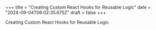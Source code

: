 +++
title = "Creating Custom React Hooks for Reusable Logic"
date = "2024-09-04T06:02:35.675Z"
draft = false
+++

  Creating Custom React Hooks for Reusable Logic
        